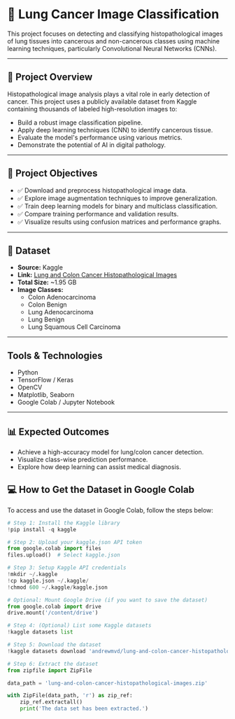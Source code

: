 # 🧠 Lung Cancer Image Classification

This project focuses on detecting and classifying histopathological images of lung tissues into cancerous and non-cancerous classes using machine learning techniques, particularly Convolutional Neural Networks (CNNs).

---

## 📌 Project Overview

Histopathological image analysis plays a vital role in early detection of cancer. This project uses a publicly available dataset from Kaggle containing thousands of labeled high-resolution images to:

- Build a robust image classification pipeline.
- Apply deep learning techniques (CNN) to identify cancerous tissue.
- Evaluate the model's performance using various metrics.
- Demonstrate the potential of AI in digital pathology.

---

## 🎯 Project Objectives

- ✅ Download and preprocess histopathological image data.
- ✅ Explore image augmentation techniques to improve generalization.
- ✅ Train deep learning models for binary and multiclass classification.
- ✅ Compare training performance and validation results.
- ✅ Visualize results using confusion matrices and performance graphs.

---

## 📁 Dataset

- **Source:** Kaggle  
- **Link:** [Lung and Colon Cancer Histopathological Images](https://www.kaggle.com/datasets/andrewmvd/lung-and-colon-cancer-histopathological-images)  
- **Total Size:** ~1.95 GB  
- **Image Classes:**  
  - Colon Adenocarcinoma  
  - Colon Benign  
  - Lung Adenocarcinoma  
  - Lung Benign  
  - Lung Squamous Cell Carcinoma

---
## Tools & Technologies

- Python
- TensorFlow / Keras
- OpenCV
- Matplotlib, Seaborn
- Google Colab / Jupyter Notebook

---
## 📊 Expected Outcomes


- Achieve a high-accuracy model for lung/colon cancer detection.
- Visualize class-wise prediction performance.
- Explore how deep learning can assist medical diagnosis.

## 💻 How to Get the Dataset in Google Colab

To access and use the dataset in Google Colab, follow the steps below:

```python
# Step 1: Install the Kaggle library
!pip install -q kaggle

# Step 2: Upload your kaggle.json API token
from google.colab import files
files.upload()  # Select kaggle.json

# Step 3: Setup Kaggle API credentials
!mkdir ~/.kaggle
!cp kaggle.json ~/.kaggle/
!chmod 600 ~/.kaggle/kaggle.json

# Optional: Mount Google Drive (if you want to save the dataset)
from google.colab import drive
drive.mount('/content/drive')

# Step 4: (Optional) List some Kaggle datasets
!kaggle datasets list

# Step 5: Download the dataset
!kaggle datasets download 'andrewmvd/lung-and-colon-cancer-histopathological-images'

# Step 6: Extract the dataset
from zipfile import ZipFile

data_path = 'lung-and-colon-cancer-histopathological-images.zip'

with ZipFile(data_path, 'r') as zip_ref:
    zip_ref.extractall()
    print('The data set has been extracted.')

